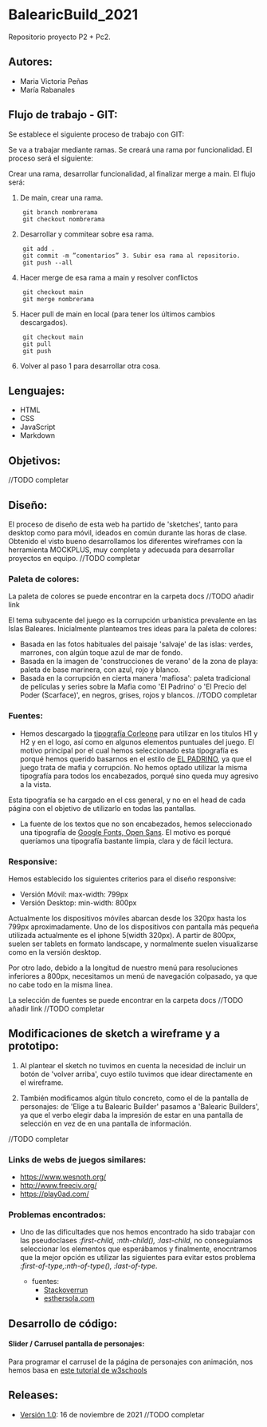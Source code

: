 # BalearicBuild_2021
Repositorio proyecto P2 + Pc2.

## Autores:
* Maria Victoria Peñas
* María Rabanales

## Flujo de trabajo - GIT:
Se establece el siguiente proceso de trabajo con GIT:

Se va a trabajar mediante ramas. Se creará una rama por funcionalidad. El proceso será el siguiente:

Crear una rama, desarrollar funcionalidad, al finalizar merge a main. El flujo será:
1. De main, crear una rama.
~~~
    git branch nombrerama
    git checkout nombrerama
~~~
2. Desarrollar y commitear sobre esa rama.
~~~
    git add .
    git commit -m ”comentarios” 3. Subir esa rama al repositorio.
    git push --all
~~~
4. Hacer merge de esa rama a main y resolver conflictos
~~~
    git checkout main
    git merge nombrerama
~~~
5. Hacer pull de main en local (para tener los últimos cambios descargados).
~~~
    git checkout main 
    git pull
    git push
~~~
6. Volver al paso 1 para desarrollar otra cosa.

## Lenguajes:
* HTML
* CSS
* JavaScript
* Markdown

## Objetivos:
//TODO completar

## Diseño:
El proceso de diseño de esta web ha partido de 'sketches', tanto para desktop como para móvil, ideados en común durante las horas de clase. Obtenido el visto bueno desarrollamos los diferentes wireframes con la herramienta MOCKPLUS, muy completa y adecuada para desarrollar proyectos en equipo.
//TODO completar

### Paleta de colores:
La paleta de colores se puede encontrar en la carpeta docs //TODO añadir link

El tema subyacente del juego es la corrupción urbanística prevalente en las Islas Baleares. Inicialmente planteamos tres ideas para la paleta de colores:
* Basada en las fotos habituales del paisaje 'salvaje' de las islas: verdes, marrones, con algún toque azul de mar de fondo.
* Basada en la imagen de 'construcciones de verano' de la zona de playa: paleta de base marinera, con azul, rojo y blanco.
* Basada en la corrupción en cierta manera 'mafiosa': paleta tradicional de películas y series sobre la Mafia como 'El Padrino' o 'El Precio del Poder (Scarface)', en negros, grises, rojos y blancos.
//TODO completar

### Fuentes:
* Hemos descargado la [tipografía Corleone](https://www.dafont.com/es/corleone.font) para utilizar en los titulos H1 y H2 y en el logo, así como en algunos elementos puntuales del juego. El motivo principal por el cual hemos seleccionado esta tipografía es porqué hemos querido basarnos en el estilo de [EL PADRINO](https://www.filmaffinity.com/es/film809297.html), ya que el juego trata de mafia y corrupción. No hemos optado utilizar la misma tipografía para todos los encabezados, porqué sino queda muy agresivo a la vista.

Esta tipografía se ha cargado en el css general, y no en el head de cada página con el objetivo de utilizarlo en todas las pantallas.

* La fuente de los textos que no son encabezados, hemos seleccionado una tipografía de [Google Fonts, Open Sans](https://fonts.google.com/specimen/Open+Sans). El motivo es porqué queríamos una tipografía bastante limpia, clara y de fácil lectura.

### Responsive:
Hemos establecido los siguientes criterios para el diseño responsive:
* Versión Móvil: max-width: 799px
* Versión Desktop: min-width: 800px

Actualmente los dispositivos móviles abarcan desde los 320px hasta los 799px aproximadamente. Uno de los dispositivos con pantalla más pequeña utilizada actualmente es el iphone 5(width 320px). A partir de 800px, suelen ser tablets en formato landscape, y normalmente suelen visualizarse como en la versión desktop.

Por otro lado, debido a la longitud de nuestro menú para resoluciones inferiores a 800px, necesitamos un menú de navegación colpasado, ya que no cabe todo en la misma linea.

La selección de fuentes se puede encontrar en la carpeta docs //TODO añadir link
//TODO completar

## Modificaciones de sketch a wireframe y a prototipo:
1. Al plantear el sketch no tuvimos en cuenta la necesidad de incluir un botón de 'volver arriba', cuyo estilo tuvimos que idear directamente en el wireframe.

2. También modificamos algún título concreto, como el de la pantalla de personajes: de 'Elige a tu Balearic Builder' pasamos a 'Balearic Builders', ya que el verbo elegir daba la impresión de estar en una pantalla de selección en vez de en una pantalla de información.

//TODO completar

### Links de webs de juegos similares:
* https://www.wesnoth.org/
* http://www.freeciv.org/
* https://play0ad.com/

### Problemas encontrados:

* Uno de las dificultades que nos hemos encontrado ha sido trabajar con las pseudoclases *:first-child, :nth-child(), :last-child*, no conseguíamos seleccionar los elementos que esperábamos y finalmente, enocntramos que la mejor opción es utilizar las siguientes para evitar estos problema *:first-of-type,:nth-of-type(), :last-of-type*.

    * fuentes:
        * [Stackoverrun](https://stackoverrun.com/es/q/1070889)
        * [esthersola.com](https://www.esthersola.com/nth-child-css-ejemplos-practicos/)

## Desarrollo de código:

#### Slider / Carrusel pantalla de personajes:
Para programar el carrusel de la página de personajes con animación, nos hemos basa en [este tutorial de w3schools](https://www.w3schools.com/howto/howto_js_slideshow.asp)

## Releases:
* [Versión 1.0](https://github.com/victoriapenasmiro/BalearicBuild_2021/releases/tag/v1.0): 16 de noviembre de 2021
//TODO completar